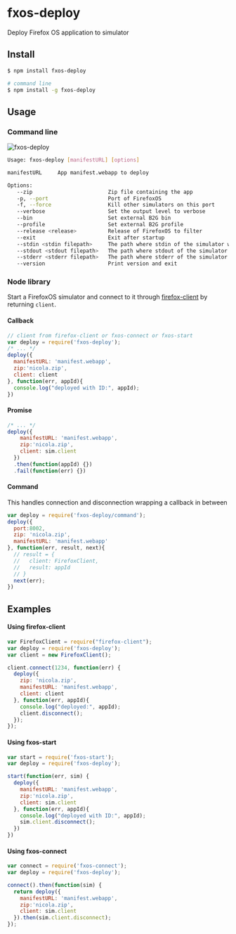 # fxos-deploy

Deploy Firefox OS application to simulator

## Install

```bash
$ npm install fxos-deploy

# command line
$ npm install -g fxos-deploy
```

## Usage

### Command line

![fxos-deploy](https://raw.githubusercontent.com/nicola/fxos-deploy/master/docs/fxos-deploy.gif)

```bash
Usage: fxos-deploy [manifestURL] [options]

manifestURL     App manifest.webapp to deploy

Options:
   --zip                        Zip file containing the app
   -p, --port                   Port of FirefoxOS
   -f, --force                  Kill other simulators on this port
   --verbose                    Set the output level to verbose
   --bin                        Set external B2G bin
   --profile                    Set external B2G profile
   --release <release>          Release of FirefoxOS to filter
   --exit                       Exit after startup
   --stdin <stdin filepath>     The path where stdin of the simulator will be redirected to
   --stdout <stdout filepath>   The path where stdout of the simulator will be redirected to
   --stderr <stderr filepath>   The path where stderr of the simulator will be redirected to
   --version                    Print version and exit
```

### Node library

Start a FirefoxOS simulator and connect to it through [firefox-client](https://github.com/harthur/firefox-client) by returning `client`.


#### Callback

```javascript
// client from firefox-client or fxos-connect or fxos-start
var deploy = require('fxos-deploy');
/* ... */
deploy({
  manifestURL: 'manifest.webapp',
  zip:'nicola.zip',
  client: client
}, function(err, appId){
  console.log("deployed with ID:", appId);
})
```

#### Promise

```javascript
/* ... */
deploy({
    manifestURL: 'manifest.webapp',
    zip:'nicola.zip',
    client: sim.client
  })
  .then(function(appId) {})
  .fail(function(err) {})
```

#### Command

This handles connection and disconnection wrapping a callback in between

```javascript
var deploy = require('fxos-deploy/command');
deploy({
  port:8002,
  zip: 'nicola.zip',
  manifestURL: 'manifest.webapp'
}, function(err, result, next){
  // result = {
  //   client: FirefoxClient,
  //   result: appId
  // }
  next(err);
})
```

## Examples

#### Using firefox-client

```javascript
var FirefoxClient = require("firefox-client");
var deploy = require('fxos-deploy');
var client = new FirefoxClient();

client.connect(1234, function(err) {
  deploy({
    zip: 'nicola.zip',
    manifestURL: 'manifest.webapp',
    client: client
  }, function(err, appId){
    console.log("deployed:", appId);
    client.disconnect();
  });
});
```

#### Using fxos-start

```javascript
var start = require('fxos-start');
var deploy = require('fxos-deploy');

start(function(err, sim) {
  deploy({
    manifestURL: 'manifest.webapp',
    zip:'nicola.zip',
    client: sim.client
  }, function(err, appId){
    console.log("deployed with ID:", appId);
    sim.client.disconnect();
  })
})
```

#### Using fxos-connect

```javascript
var connect = require('fxos-connect');
var deploy = require('fxos-deploy');

connect().then(function(sim) {
  return deploy({
    manifestURL: 'manifest.webapp',
    zip:'nicola.zip',
    client: sim.client
  }).then(sim.client.disconnect);
});
```